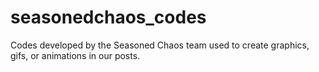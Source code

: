 # seasonedchaos_codes
Codes developed by the Seasoned Chaos team used to create graphics, gifs, or animations in our posts.
